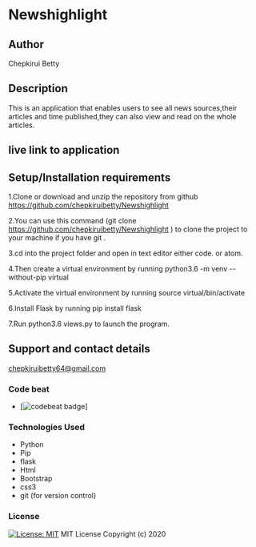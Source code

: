 # Newshighlight

## Author

 Chepkirui Betty

## Description
This is an application that enables users to see all news sources,their articles and time published,they can also view and read on the whole articles.


## live link to application

## Setup/Installation requirements
1.Clone or download and unzip the repository from github https://github.com/chepkiruibetty/Newshighlight

2.You can use this command (git clone https://github.com/chepkiruibetty/Newshighlight ) to clone the project to your machine if you have git .

3.cd into the project folder and open in text editor either code. or atom.

4.Then create a virtual environment by running python3.6 -m venv --without-pip virtual

5.Activate the virtual environment by running source virtual/bin/activate

6.Install Flask by running pip install flask

7.Run  python3.6 views.py to launch the program.


## Support and contact details
chepkiruibetty64@gmail.com

### Code beat

- [![codebeat badge](https://codebeat.co/badges/a4834ad7-9168-4fcd-87ee-6305c883b8b8)]

### Technologies Used
* Python
* Pip
* flask
* Html
* Bootstrap
* css3
* git (for version control)

### License

[![License: MIT](https://img.shields.io/badge/License-MIT-yellow.svg)](https://opensource.org/licenses/MIT)
MIT License
Copyright (c) 2020